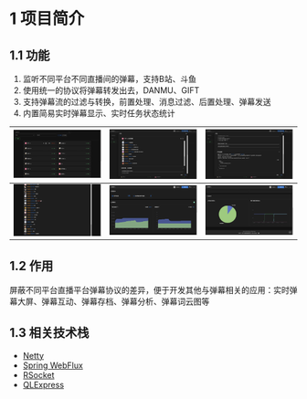 # 1 项目简介

## 1.1 功能

1. 监听不同平台不同直播间的弹幕，支持B站、斗鱼
2. 使用统一的协议将弹幕转发出去，DANMU、GIFT
3. 支持弹幕流的过滤与转换，前置处理、消息过滤、后置处理、弹幕发送
4. 内置简易实时弹幕显示、实时任务状态统计

| <img src="/assets/image/task.png" width="400"/>              | <img src="/assets/image/task-detail-1.png" width="400"/> | <img src="/assets/image/task-detail-2.png" width="400"/> |
|--------------------------------------------------------------|----------------------------------------------------------|----------------------------------------------------------|
| <img src="/assets/image/real-time-barrage.png" width="400"/> | <img src="/assets/image/stats-1.png" width="400"/>       | <img src="/assets/image/stats-2.png" width="400"/>       |

## 1.2 作用

屏蔽不同平台直播平台弹幕协议的差异，便于开发其他与弹幕相关的应用：实时弹幕大屏、弹幕互动、弹幕存档、弹幕分析、弹幕词云图等

## 1.3 相关技术栈

- [Netty](https://netty.io)
- [Spring WebFlux](https://docs.spring.io/spring-framework/reference/web/webflux.html)
- [RSocket](https://rsocket.io)
- [QLExpress](https://github.com/alibaba/QLExpress)